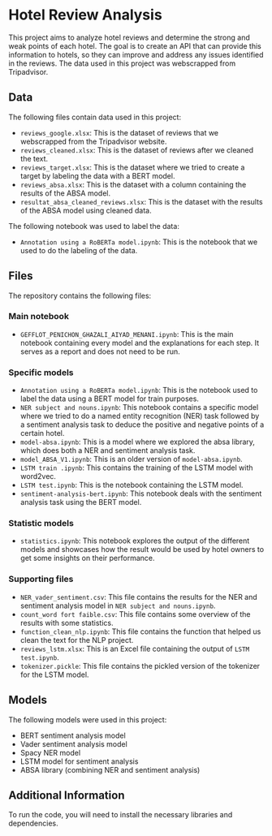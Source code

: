 # Hotel Review Analysis

This project aims to analyze hotel reviews and determine the strong and weak points of each hotel. The goal is to create an API that can provide this information to hotels, so they can improve and address any issues identified in the reviews. The data used in this project was webscrapped from Tripadvisor.

## Data

The following files contain data used in this project:

- `reviews_google.xlsx`: This is the dataset of reviews that we webscrapped from the Tripadvisor website.
- `reviews_cleaned.xlsx`: This is the dataset of reviews after we cleaned the text.
- `reviews_target.xlsx`: This is the dataset where we tried to create a target by labeling the data with a BERT model.
- `reviews_absa.xlsx`: This is the dataset with a column containing the results of the ABSA model.
- `resultat_absa_cleaned_reviews.xlsx`: This is the dataset with the results of the ABSA model using cleaned data.

The following notebook was used to label the data:
- `Annotation using a RoBERTa model.ipynb`: This is the notebook that we used to do the labeling of the data.

## Files

The repository contains the following files:

### Main notebook
- `GEFFLOT_PENICHON_GHAZALI_AIYAD_MENANI.ipynb`: This is the main notebook containing every model and the explanations for each step. It serves as a report and does not need to be run.

### Specific models
- `Annotation using a RoBERTa model.ipynb`: This is the notebook used to label the data using a BERT model for train purposes.
- `NER subject and nouns.ipynb`: This notebook contains a specific model where we tried to do a named entity recognition (NER) task followed by a sentiment analysis task to deduce the positive and negative points of a certain hotel.
- `model-absa.ipynb`: This is a model where we explored the absa library, which does both a NER and sentiment analysis task.
- `model_ABSA_V1.ipynb`: This is an older version of `model-absa.ipynb`.
- `LSTM train .ipynb`: This contains the training of the LSTM model with word2vec.
- `LSTM test.ipynb`: This is the notebook containing the LSTM model.
- `sentiment-analysis-bert.ipynb`: This notebook deals with the sentiment analysis task using the BERT model.

### Statistic models
- `statistics.ipynb`: This notebook explores the output of the different models and showcases how the result would be used by hotel owners to get some insights on their performance.

### Supporting files
- `NER_vader_sentiment.csv`: This file contains the results for the NER and sentiment analysis model in `NER subject and nouns.ipynb`.
- `count_word fort faible.csv`: This file contains some overview of the results with some statistics.
- `function_clean_nlp.ipynb`: This file contains the function that helped us clean the text for the NLP project.
- `reviews_lstm.xlsx`: This is an Excel file containing the output of `LSTM test.ipynb`.
- `tokenizer.pickle`: This file contains the pickled version of the tokenizer for the LSTM model.

## Models

The following models were used in this project:
- BERT sentiment analysis model
- Vader sentiment analysis model
- Spacy NER model
- LSTM model for sentiment analysis
- ABSA library (combining NER and sentiment analysis)

## Additional Information

To run the code, you will need to install the necessary libraries and dependencies. 